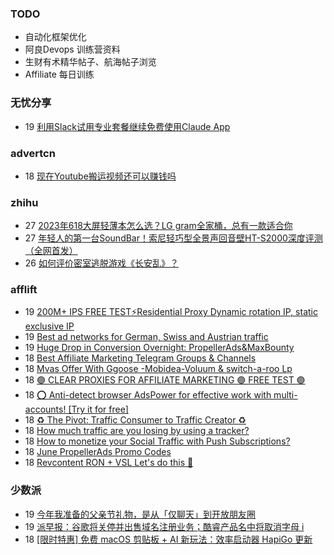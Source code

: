 ### TODO
-  自动化框架优化
-  阿良Devops 训练营资料
-  生财有术精华帖子、航海帖子浏览
-  Affiliate 每日训练

### 无忧分享
<!-- ruyo:START -->
-  19 [利用Slack试用专业套餐继续免费使用Claude App](https://51.ruyo.net/18407.html)<!-- ruyo:END -->

### advertcn
<!-- advertcn:START -->
-  18 [现在Youtube搬运视频还可以赚钱吗](https://www.advertcn.com/forum.php?mod=viewthread&tid=110879)<!-- advertcn:END -->

### zhihu
<!-- zhihu:START -->
-  27 [2023年618大屏轻薄本怎么选？LG gram全家桶，总有一款适合你](http://zhuanlan.zhihu.com/p/632641888?utm_campaign=rss&utm_medium=rss&utm_source=rss&utm_content=title)
-  27 [年轻人的第一台SoundBar！索尼轻巧型全景声回音壁HT-S2000深度评测（全网首发）](http://zhuanlan.zhihu.com/p/630990296?utm_campaign=rss&utm_medium=rss&utm_source=rss&utm_content=title)
-  26 [如何评价密室逃脱游戏《长安乱》？](http://www.zhihu.com/question/563950552/answer/3045961312?utm_campaign=rss&utm_medium=rss&utm_source=rss&utm_content=title)<!-- zhihu:END -->

### afflift
<!-- afflift:START -->
-  19 [200M+ IPS FREE TEST⚡Residential Proxy Dynamic rotation IP, static exclusive IP](https://afflift.com/f/threads/200m-ips-free-test%E2%9A%A1residential-proxy-dynamic-rotation-ip-static-exclusive-ip.11129/?utm_source=rss&utm_medium=rss)
-  19 [Best ad networks for German, Swiss and Austrian traffic](https://afflift.com/f/threads/best-ad-networks-for-german-swiss-and-austrian-traffic.11139/?utm_source=rss&utm_medium=rss)
-  19 [Huge Drop in Conversion Overnight: PropellerAds&amp;MaxBounty](https://afflift.com/f/threads/huge-drop-in-conversion-overnight-propellerads-maxbounty.11081/?utm_source=rss&utm_medium=rss)
-  18 [Best Affiliate Marketing Telegram Groups &amp; Channels](https://afflift.com/f/threads/best-affiliate-marketing-telegram-groups-channels.6450/?utm_source=rss&utm_medium=rss)
-  18 [Mvas Offer With Ggoose -Mobidea-Voluum &amp; switch-a-roo Lp](https://afflift.com/f/threads/mvas-offer-with-ggoose-mobidea-voluum-switch-a-roo-lp.11141/?utm_source=rss&utm_medium=rss)
-  18 [🟣 CLEAR PROXIES FOR AFFILIATE MARKETING 🟣 FREE TEST 🟣](https://afflift.com/f/threads/%F0%9F%9F%A3-clear-proxies-for-affiliate-marketing-%F0%9F%9F%A3-free-test-%F0%9F%9F%A3.9996/?utm_source=rss&utm_medium=rss)
-  18 [⭕ Anti-detect browser AdsPower for effective work with multi-accounts! [Try it for free]](https://afflift.com/f/threads/%E2%AD%95-anti-detect-browser-adspower-for-effective-work-with-multi-accounts-try-it-for-free.8805/?utm_source=rss&utm_medium=rss)
-  18 [♻ The Pivot: Traffic Consumer to Traffic Creator ♻](https://afflift.com/f/threads/%E2%99%BB-the-pivot-traffic-consumer-to-traffic-creator-%E2%99%BB.11140/?utm_source=rss&utm_medium=rss)
-  18 [How much traffic are you losing by using a tracker?](https://afflift.com/f/threads/how-much-traffic-are-you-losing-by-using-a-tracker.11131/?utm_source=rss&utm_medium=rss)
-  18 [How to monetize your Social Traffic with Push Subscriptions?](https://afflift.com/f/threads/how-to-monetize-your-social-traffic-with-push-subscriptions.10271/?utm_source=rss&utm_medium=rss)
-  18 [June PropellerAds Promo Codes](https://afflift.com/f/threads/june-propellerads-promo-codes.11065/?utm_source=rss&utm_medium=rss)
-  18 [Revcontent RON + VSL Let&#39;s do this 🚀](https://afflift.com/f/threads/revcontent-ron-vsl-lets-do-this-%F0%9F%9A%80.9662/?utm_source=rss&utm_medium=rss)<!-- afflift:END -->

### 少数派
<!-- sspai:START -->
-  19 [今年我准备的父亲节礼物，是从「仅聊天」到开放朋友圈](https://sspai.com/post/80390)
-  19 [派早报：谷歌将关停并出售域名注册业务；酷睿产品名中将取消字母 i](https://sspai.com/post/80409)
-  18 [[限时特惠] 免费 macOS 剪贴板 + AI 新玩法：效率启动器 HapiGo 更新](https://sspai.com/post/80118)<!-- sspai:END -->

